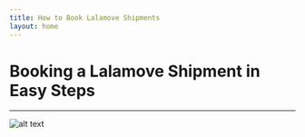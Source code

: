 ```yaml
---
title: How to Book Lalamove Shipments
layout: home
---
```


# Booking a Lalamove Shipment in Easy Steps
---

![alt text](https://www.lalamove.com/hs-fs/hubfs/A%20step-by-step%20guide%20on%20how%20to%20use%20the%20Lalamove%20app%2c%20featuring%20a%20series%20of%20screenshots%20on%20a%20smartphone%2c%20showing%20the%20different%20features%20and%20options%20available%20for%20users%20to%20book%20and%20track%20their%20delivery%20orders.%20The%20guide%20incl-1.jpg?width=600&height=3178&name=A%20step-by-step%20guide%20on%20how%20to%20use%20the%20Lalamove%20app%2c%20featuring%20a%20series%20of%20screenshots%20on%20a%20smartphone%2c%20showing%20the%20different%20features%20and%20options%20available%20for%20users%20to%20book%20and%20track%20their%20delivery%20orders.%20The%20guide%20incl-1.jpg)

